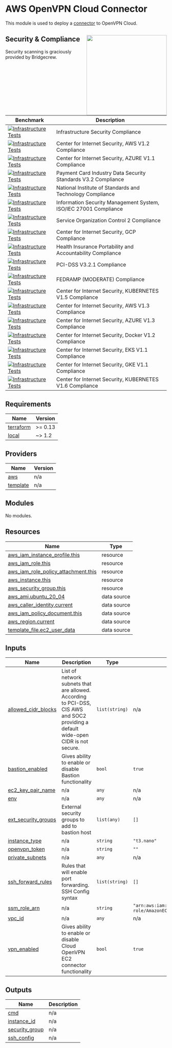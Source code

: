 # AWS OpenVPN Cloud Connector
This module is used to deploy a [connector](https://openvpn.net/cloud-docs/connector/) to OpenVPN Cloud.

## Security & Compliance [<img src="https://cloudposse.com/wp-content/uploads/2020/11/bridgecrew.svg" width="250" align="right" />](https://bridgecrew.io/)

Security scanning is graciously provided by Bridgecrew.

| Benchmark | Description |
|--------|---------------|
| [![Infrastructure Tests](https://www.bridgecrew.cloud/badges/github/hazelops/terraform-aws-ec2-openvpn-connector/general)](https://www.bridgecrew.cloud/link/badge?vcs=github&fullRepo=hazelops%2Fterraform-aws-ec2-openvpn-connector&benchmark=INFRASTRUCTURE+SECURITY) | Infrastructure Security Compliance |
| [![Infrastructure Tests](https://www.bridgecrew.cloud/badges/github/hazelops/terraform-aws-ec2-openvpn-connector/cis_aws)](https://www.bridgecrew.cloud/link/badge?vcs=github&fullRepo=hazelops%2Fterraform-aws-ec2-openvpn-connector&benchmark=CIS+AWS+V1.2) | Center for Internet Security, AWS V1.2 Compliance |
| [![Infrastructure Tests](https://www.bridgecrew.cloud/badges/github/hazelops/terraform-aws-ec2-openvpn-connector/cis_azure)](https://www.bridgecrew.cloud/link/badge?vcs=github&fullRepo=hazelops%2Fterraform-aws-ec2-openvpn-connector&benchmark=CIS+AZURE+V1.1) | Center for Internet Security, AZURE V1.1 Compliance |
| [![Infrastructure Tests](https://www.bridgecrew.cloud/badges/github/hazelops/terraform-aws-ec2-openvpn-connector/pci)](https://www.bridgecrew.cloud/link/badge?vcs=github&fullRepo=hazelops%2Fterraform-aws-ec2-openvpn-connector&benchmark=PCI-DSS+V3.2) | Payment Card Industry Data Security Standards V3.2 Compliance |
| [![Infrastructure Tests](https://www.bridgecrew.cloud/badges/github/hazelops/terraform-aws-ec2-openvpn-connector/nist)](https://www.bridgecrew.cloud/link/badge?vcs=github&fullRepo=hazelops%2Fterraform-aws-ec2-openvpn-connector&benchmark=NIST-800-53) | National Institute of Standards and Technology Compliance |
| [![Infrastructure Tests](https://www.bridgecrew.cloud/badges/github/hazelops/terraform-aws-ec2-openvpn-connector/iso)](https://www.bridgecrew.cloud/link/badge?vcs=github&fullRepo=hazelops%2Fterraform-aws-ec2-openvpn-connector&benchmark=ISO27001) | Information Security Management System, ISO/IEC 27001 Compliance |
| [![Infrastructure Tests](https://www.bridgecrew.cloud/badges/github/hazelops/terraform-aws-ec2-openvpn-connector/soc2)](https://www.bridgecrew.cloud/link/badge?vcs=github&fullRepo=hazelops%2Fterraform-aws-ec2-openvpn-connector&benchmark=SOC2) | Service Organization Control 2 Compliance |
| [![Infrastructure Tests](https://www.bridgecrew.cloud/badges/github/hazelops/terraform-aws-ec2-openvpn-connector/cis_gcp)](https://www.bridgecrew.cloud/link/badge?vcs=github&fullRepo=hazelops%2Fterraform-aws-ec2-openvpn-connector&benchmark=CIS+GCP+V1.1) | Center for Internet Security, GCP Compliance |
| [![Infrastructure Tests](https://www.bridgecrew.cloud/badges/github/hazelops/terraform-aws-ec2-openvpn-connector/hipaa)](https://www.bridgecrew.cloud/link/badge?vcs=github&fullRepo=hazelops%2Fterraform-aws-ec2-openvpn-connector&benchmark=HIPAA) | Health Insurance Portability and Accountability Compliance |
| [![Infrastructure Tests](https://www.bridgecrew.cloud/badges/github/hazelops/terraform-aws-ec2-openvpn-connector/pci_dss_v321)](https://www.bridgecrew.cloud/link/badge?vcs=github&fullRepo=hazelops%2Fterraform-aws-ec2-openvpn-connector&benchmark=PCI-DSS+V3.2.1) | PCI-DSS V3.2.1 Compliance |
| [![Infrastructure Tests](https://www.bridgecrew.cloud/badges/github/hazelops/terraform-aws-ec2-openvpn-connector/fedramp_moderate)](https://www.bridgecrew.cloud/link/badge?vcs=github&fullRepo=hazelops%2Fterraform-aws-ec2-openvpn-connector&benchmark=FEDRAMP+%28MODERATE%29) | FEDRAMP (MODERATE) Compliance |
| [![Infrastructure Tests](https://www.bridgecrew.cloud/badges/github/hazelops/terraform-aws-ec2-openvpn-connector/cis_kubernetes)](https://www.bridgecrew.cloud/link/badge?vcs=github&fullRepo=hazelops%2Fterraform-aws-ec2-openvpn-connector&benchmark=CIS+KUBERNETES+V1.5) | Center for Internet Security, KUBERNETES V1.5 Compliance  |
| [![Infrastructure Tests](https://www.bridgecrew.cloud/badges/github/hazelops/terraform-aws-ec2-openvpn-connector/cis_aws_13)](https://www.bridgecrew.cloud/link/badge?vcs=github&fullRepo=hazelops%2Fterraform-aws-ec2-openvpn-connector&benchmark=CIS+AWS+V1.3) | Center for Internet Security, AWS V1.3 Compliance |
| [![Infrastructure Tests](https://www.bridgecrew.cloud/badges/github/hazelops/terraform-aws-ec2-openvpn-connector/cis_azure_13)](https://www.bridgecrew.cloud/link/badge?vcs=github&fullRepo=hazelops%2Fterraform-aws-ec2-openvpn-connector&benchmark=CIS+AZURE+V1.3) | Center for Internet Security, AZURE V1.3 Compliance |
| [![Infrastructure Tests](https://www.bridgecrew.cloud/badges/github/hazelops/terraform-aws-ec2-openvpn-connector/cis_docker_12)](https://www.bridgecrew.cloud/link/badge?vcs=github&fullRepo=hazelops%2Fterraform-aws-ec2-openvpn-connector&benchmark=CIS+DOCKER+V1.2) | Center for Internet Security, Docker V1.2 Compliance |
| [![Infrastructure Tests](https://www.bridgecrew.cloud/badges/github/hazelops/terraform-aws-ec2-openvpn-connector/cis_eks_11)](https://www.bridgecrew.cloud/link/badge?vcs=github&fullRepo=hazelops%2Fterraform-aws-ec2-openvpn-connector&benchmark=CIS+EKS+V1.1) | Center for Internet Security, EKS V1.1 Compliance |
| [![Infrastructure Tests](https://www.bridgecrew.cloud/badges/github/hazelops/terraform-aws-ec2-openvpn-connector/cis_gke_11)](https://www.bridgecrew.cloud/link/badge?vcs=github&fullRepo=hazelops%2Fterraform-aws-ec2-openvpn-connector&benchmark=CIS+GKE+V1.1) | Center for Internet Security, GKE V1.1 Compliance |
| [![Infrastructure Tests](https://www.bridgecrew.cloud/badges/github/hazelops/terraform-aws-ec2-openvpn-connector/cis_kubernetes_16)](https://www.bridgecrew.cloud/link/badge?vcs=github&fullRepo=hazelops%2Fterraform-aws-ec2-openvpn-connector&benchmark=CIS+KUBERNETES+V1.6) | Center for Internet Security, KUBERNETES V1.6 Compliance |

## Requirements

| Name | Version |
|------|---------|
| <a name="requirement_terraform"></a> [terraform](#requirement\_terraform) | >= 0.13 |
| <a name="requirement_local"></a> [local](#requirement\_local) | ~> 1.2 |

## Providers

| Name | Version |
|------|---------|
| <a name="provider_aws"></a> [aws](#provider\_aws) | n/a |
| <a name="provider_template"></a> [template](#provider\_template) | n/a |

## Modules

No modules.

## Resources

| Name | Type |
|------|------|
| [aws_iam_instance_profile.this](https://registry.terraform.io/providers/hashicorp/aws/latest/docs/resources/iam_instance_profile) | resource |
| [aws_iam_role.this](https://registry.terraform.io/providers/hashicorp/aws/latest/docs/resources/iam_role) | resource |
| [aws_iam_role_policy_attachment.this](https://registry.terraform.io/providers/hashicorp/aws/latest/docs/resources/iam_role_policy_attachment) | resource |
| [aws_instance.this](https://registry.terraform.io/providers/hashicorp/aws/latest/docs/resources/instance) | resource |
| [aws_security_group.this](https://registry.terraform.io/providers/hashicorp/aws/latest/docs/resources/security_group) | resource |
| [aws_ami.ubuntu_20_04](https://registry.terraform.io/providers/hashicorp/aws/latest/docs/data-sources/ami) | data source |
| [aws_caller_identity.current](https://registry.terraform.io/providers/hashicorp/aws/latest/docs/data-sources/caller_identity) | data source |
| [aws_iam_policy_document.this](https://registry.terraform.io/providers/hashicorp/aws/latest/docs/data-sources/iam_policy_document) | data source |
| [aws_region.current](https://registry.terraform.io/providers/hashicorp/aws/latest/docs/data-sources/region) | data source |
| [template_file.ec2_user_data](https://registry.terraform.io/providers/hashicorp/template/latest/docs/data-sources/file) | data source |

## Inputs

| Name | Description | Type | Default | Required |
|------|-------------|------|---------|:--------:|
| <a name="input_allowed_cidr_blocks"></a> [allowed\_cidr\_blocks](#input\_allowed\_cidr\_blocks) | List of network subnets that are allowed. According to PCI-DSS, CIS AWS and SOC2 providing a default wide-open CIDR is not secure. | `list(string)` | n/a | yes |
| <a name="input_bastion_enabled"></a> [bastion\_enabled](#input\_bastion\_enabled) | Gives ability to enable or disable Bastion functionality | `bool` | `true` | no |
| <a name="input_ec2_key_pair_name"></a> [ec2\_key\_pair\_name](#input\_ec2\_key\_pair\_name) | n/a | `any` | n/a | yes |
| <a name="input_env"></a> [env](#input\_env) | n/a | `any` | n/a | yes |
| <a name="input_ext_security_groups"></a> [ext\_security\_groups](#input\_ext\_security\_groups) | External security groups to add to bastion host | `list(any)` | `[]` | no |
| <a name="input_instance_type"></a> [instance\_type](#input\_instance\_type) | n/a | `string` | `"t3.nano"` | no |
| <a name="input_openvpn_token"></a> [openvpn\_token](#input\_openvpn\_token) | n/a | `string` | `""` | no |
| <a name="input_private_subnets"></a> [private\_subnets](#input\_private\_subnets) | n/a | `any` | n/a | yes |
| <a name="input_ssh_forward_rules"></a> [ssh\_forward\_rules](#input\_ssh\_forward\_rules) | Rules that will enable port forwarding. SSH Config syntax | `list(string)` | `[]` | no |
| <a name="input_ssm_role_arn"></a> [ssm\_role\_arn](#input\_ssm\_role\_arn) | n/a | `string` | `"arn:aws:iam::aws:policy/service-role/AmazonEC2RoleforSSM"` | no |
| <a name="input_vpc_id"></a> [vpc\_id](#input\_vpc\_id) | n/a | `any` | n/a | yes |
| <a name="input_vpn_enabled"></a> [vpn\_enabled](#input\_vpn\_enabled) | Gives ability to enable or disable Cloud OpenVPN EC2 connector functionality | `bool` | `true` | no |

## Outputs

| Name | Description |
|------|-------------|
| <a name="output_cmd"></a> [cmd](#output\_cmd) | n/a |
| <a name="output_instance_id"></a> [instance\_id](#output\_instance\_id) | n/a |
| <a name="output_security_group"></a> [security\_group](#output\_security\_group) | n/a |
| <a name="output_ssh_config"></a> [ssh\_config](#output\_ssh\_config) | n/a |
